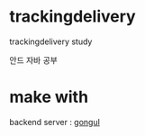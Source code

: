 # trackingdelivery
trackingdelivery study

안드 자바 공부

# make with
backend server : [gongul](https://github.com/gongul)
